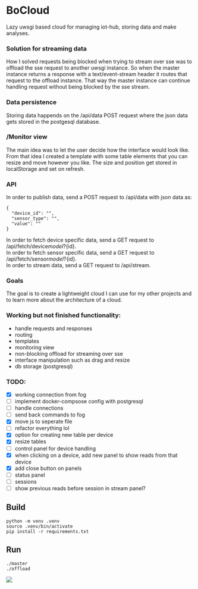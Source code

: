 # BoCloud

Lazy uwsgi based cloud for managing iot-hub, storing data and make analyses.

### Solution for streaming data

How I solved requests being blocked when trying to stream over sse was to offload the sse request to another uwsgi instance. So when the master instance returns a response with a text/event-stream header it routes that request to the offload instance. That way the master instance can continue handling request without being blocked by the sse stream.

### Data persistence

Storing data happends on the /api/data POST request where the json data gets stored in the postgesql database.

### /Monitor view

The main idea was to let the user decide how the interface would look like. From that idea I created a template with some table elements that you can resize and move however you like. The size and position get stored in localStorage and set on refresh.

### API

In order to publish data, send a POST request to /api/data with json data as:
```
{
  "device_id": "",
  "sensor_type": "",
  "value": ""
}
```

In order to fetch device specific data, send a GET request to /api/fetch/device${model}?${id}.  
In order to fetch sensor specific data, send a GET request to /api/fetch/sensor${model}?${id}.  
In order to stream data, send a GET request to /api/stream.  

### Goals

The goal is to create a lightweight cloud I can use for my other projects and to learn more about the architecture of a cloud.

### Working but not finished functionality:
- handle requests and responses
- routing
- templates
- monitoring view
- non-blocking offload for streaming over sse
- interface manipulation such as drag and resize
- db storage (postgresql)

### TODO:
- [x] working connection from fog
- [ ] implement docker-compsose config with postgresql
- [ ] handle connections
- [ ] send back commands to fog
- [x] move js to seperate file
- [ ] refactor everything lol
- [x] option for creating new table per device
- [x] resize tables
- [ ] control panel for device handling
- [x] when clicking on a device, add new panel to show reads from that device
- [x] add close button on panels
- [ ] status panel
- [ ] sessions
- [ ] show previous reads before session in stream panel?

## Build
```
python -m venv .venv
source .venv/bin/activate
pip install -r requirements.txt
```

## Run
```
./master
./offload
```

![](https://i.imgur.com/9TTiPXs.png)
